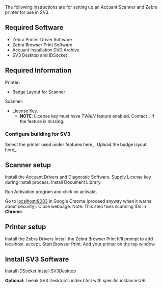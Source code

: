 The following instructions are for setting up an Accuant Scanner and Zebra printer for use in SV3.

## Required Software

- Zebra Printer Driver Software
- Zebra Browser Print Software
- Accuant Installation DVD Archive
- SV3 Desktop and IDSocket

## Required Information 

Printer:
- Badge Layout for Scanner

Scanner:
- License Key.
  - **NOTE**: License key must have *TWAIN* feature enabled. Contact _ if the feature is missing.

### Configure building for SV3
Select the printer used under features here_.
Upload the badge layout here_.

## Scanner setup

Install the Accuant Drivers and Diagnostic Software. Supply License key during install process.
Install Document Library.

Run Activation program and click on activate.

Go to [localhost:8083](https://localhost:8083/) in Google Chrome (proceed anyway when it warns about security). Close webpage.
Note: This step fixes scanning IDs in **Chrome**. 

## Printer setup

Install the Zebra Drivers 
Install the Zebra Browser Print
It'll prompt to add localhost. accept.
Start Browser Print. Add your printer on the top window.


## Install SV3 Software

Install IDSocket
Install SV3Desktop

**Optional**: Tweak SV3 Desktop's index.html with specific instance URL
